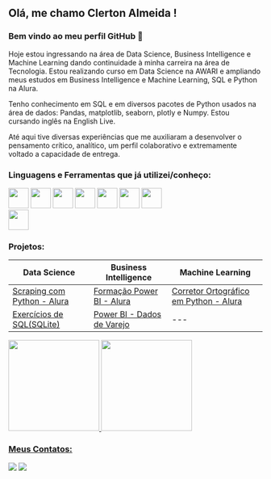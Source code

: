 ## Olá, me chamo Clerton Almeida ! 
### Bem vindo ao meu perfil GitHub 👋

Hoje estou ingressando na área de Data Science, Business Intelligence e Machine Learning dando continuidade à minha carreira na área de Tecnologia. Estou realizando curso em Data Science na AWARI e ampliando meus estudos em Business Intelligence e Machine Learning, SQL e Python na Alura. 

Tenho conhecimento em SQL e em diversos pacotes de Python usados na área de dados: Pandas, matplotlib, seaborn, plotly e Numpy. Estou cursando inglês na English Live.

Até aqui tive diversas experiências que me auxiliaram a desenvolver o pensamento crítico, analítico, um perfil colaborativo e extremamente voltado a capacidade de entrega.



### Linguagens e Ferramentas que já utilizei/conheço:

<img src="https://cdn.jsdelivr.net/gh/devicons/devicon/icons/jupyter/jupyter-original-wordmark.svg" width="40" height="40"/>   <img src="https://cdn.jsdelivr.net/gh/devicons/devicon/icons/python/python-original-wordmark.svg"  width="40" height="40"/>    <img src="https://cdn.jsdelivr.net/gh/devicons/devicon/icons/mysql/mysql-original-wordmark.svg" width="40" height="40"/>       <img src="https://cdn.jsdelivr.net/gh/devicons/devicon/icons/sqlite/sqlite-original-wordmark.svg"  width="40" height="40"/>         <img src="https://cdn.jsdelivr.net/gh/devicons/devicon/icons/javascript/javascript-original.svg" width="40" height="40"/>        <img src="https://cdn.jsdelivr.net/gh/devicons/devicon/icons/postgresql/postgresql-original-wordmark.svg" width="40" height="40"/>      <img src="https://powerbi.microsoft.com/pictures/application-logos/svg/powerbi.svg" width="40" height="40"/>  
<img src="https://cdn.jsdelivr.net/gh/devicons/devicon/icons/oracle/oracle-original.svg" width="40" height="40"/>


### Projetos:


| Data Science | Business Intelligence | Machine Learning |
|--- |--- |--- |
| [Scraping com Python - Alura](https://github.com/ClertonAlmeida/ScrapingcomPython)| [Formação Power BI - Alura](https://github.com/ClertonAlmeida/FormacaoPowerBI) | [Corretor Ortográfico em Python - Alura](https://github.com/ClertonAlmeida/CorretorOrtografico-Python-ALURA) |
| [Exercícios de SQL(SQLite)](https://github.com/ClertonAlmeida/SQL-AWARI-Atividades) | [Power BI - Dados de Varejo](https://github.com/ClertonAlmeida/Power-BI---Dados-de-Varejo) | --- |



<div>
<a href="https://github.com/ClertonAlmeida">
<img height="180em" src="https://github-readme-stats.vercel.app/api/top-langs/?username=ClertonAlmeida&layout=compact&langs_count=7&theme=dracula"/>
<img height="180em" src="https://github-readme-stats.vercel.app/api?username=ClertonAlmeida&show_icons=true&theme=dracula&include_all_commits=true&count_private=true"/>
</div>

       
### Meus Contatos:

<div>
<a href = "mailto:clertonjradv@gmail.com"><img src="https://img.shields.io/badge/Gmail-D14836?style=for-the-badge&logo=gmail&logoColor=white" target="_blank"></a>
<a href="https://www.linkedin.com/in/clerton-almeida-735965205/" target="_blank"><img src="https://img.shields.io/badge/-LinkedIn-%230077B5?style=for-the-badge&logo=linkedin&logoColor=white" target="_blank"></a>   
</div>


       
